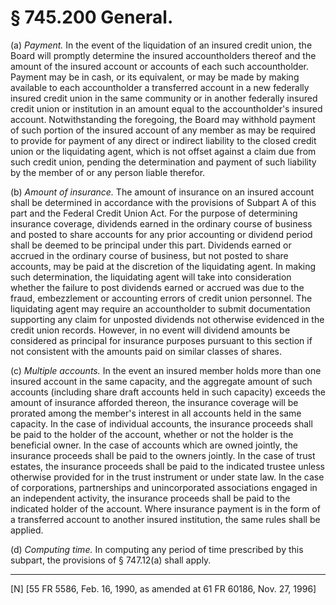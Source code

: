 # § 745.200   General.

(a) *Payment.* In the event of the liquidation of an insured credit union, the Board will promptly determine the insured accountholders thereof and the amount of the insured account or accounts of each such accountholder. Payment may be in cash, or its equivalent, or may be made by making available to each accountholder a transferred account in a new federally insured credit union in the same community or in another federally insured credit union or institution in an amount equal to the accountholder's insured account. Notwithstanding the foregoing, the Board may withhold payment of such portion of the insured account of any member as may be required to provide for payment of any direct or indirect liability to the closed credit union or the liquidating agent, which is not offset against a claim due from such credit union, pending the determination and payment of such liability by the member of or any person liable therefor.


(b) *Amount of insurance.* The amount of insurance on an insured account shall be determined in accordance with the provisions of Subpart A of this part and the Federal Credit Union Act. For the purpose of determining insurance coverage, dividends earned in the ordinary course of business and posted to share accounts for any prior accounting or dividend period shall be deemed to be principal under this part. Dividends earned or accrued in the ordinary course of business, but not posted to share accounts, may be paid at the discretion of the liquidating agent. In making such determination, the liquidating agent will take into consideration whether the failure to post dividends earned or accrued was due to the fraud, embezzlement or accounting errors of credit union personnel. The liquidating agent may require an accountholder to submit documentation supporting any claim for unposted dividends not otherwise evidenced in the credit union records. However, in no event will dividend amounts be considered as principal for insurance purposes pursuant to this section if not consistent with the amounts paid on similar classes of shares. 


(c) *Multiple accounts.* In the event an insured member holds more than one insured account in the same capacity, and the aggregate amount of such accounts (including share draft accounts held in such capacity) exceeds the amount of insurance afforded thereon, the insurance coverage will be prorated among the member's interest in all accounts held in the same capacity. In the case of individual accounts, the insurance proceeds shall be paid to the holder of the account, whether or not the holder is the beneficial owner. In the case of accounts which are owned jointly, the insurance proceeds shall be paid to the owners jointly. In the case of trust estates, the insurance proceeds shall be paid to the indicated trustee unless otherwise provided for in the trust instrument or under state law. In the case of corporations, partnerships and unincorporated associations engaged in an independent activity, the insurance proceeds shall be paid to the indicated holder of the account. Where insurance payment is in the form of a transferred account to another insured institution, the same rules shall be applied.


(d) *Computing time.* In computing any period of time prescribed by this subpart, the provisions of § 747.12(a) shall apply. 



---

[N] [55 FR 5586, Feb. 16, 1990, as amended at 61 FR 60186, Nov. 27, 1996]




